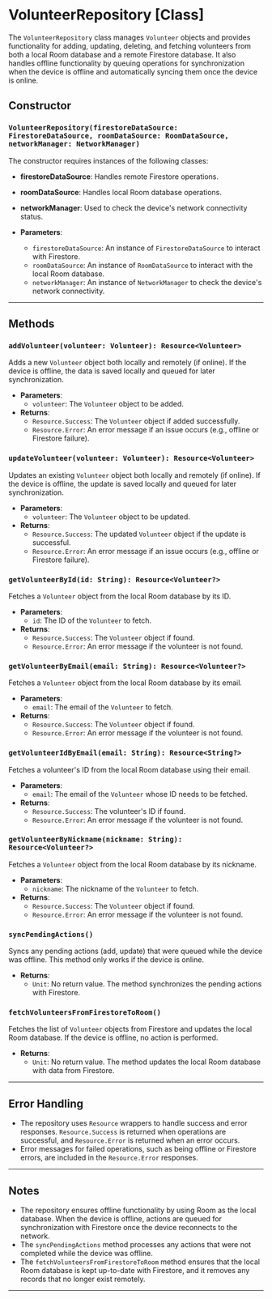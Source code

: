 # VolunteerRepository [Class]

The `VolunteerRepository` class manages `Volunteer` objects and provides functionality for adding, updating, deleting, and fetching volunteers from both a local Room database and a remote Firestore database. It also handles offline functionality by queuing operations for synchronization when the device is offline and automatically syncing them once the device is online.

## Constructor

### `VolunteerRepository(firestoreDataSource: FirestoreDataSource, roomDataSource: RoomDataSource, networkManager: NetworkManager)`

The constructor requires instances of the following classes:
- **firestoreDataSource**: Handles remote Firestore operations.
- **roomDataSource**: Handles local Room database operations.
- **networkManager**: Used to check the device's network connectivity status.

- **Parameters**:
    - `firestoreDataSource`: An instance of `FirestoreDataSource` to interact with Firestore.
    - `roomDataSource`: An instance of `RoomDataSource` to interact with the local Room database.
    - `networkManager`: An instance of `NetworkManager` to check the device's network connectivity.

---

## Methods

### `addVolunteer(volunteer: Volunteer): Resource<Volunteer>`

Adds a new `Volunteer` object both locally and remotely (if online). If the device is offline, the data is saved locally and queued for later synchronization.

- **Parameters**:
    - `volunteer`: The `Volunteer` object to be added.
- **Returns**:
    - `Resource.Success`: The `Volunteer` object if added successfully.
    - `Resource.Error`: An error message if an issue occurs (e.g., offline or Firestore failure).

### `updateVolunteer(volunteer: Volunteer): Resource<Volunteer>`

Updates an existing `Volunteer` object both locally and remotely (if online). If the device is offline, the update is saved locally and queued for later synchronization.

- **Parameters**:
    - `volunteer`: The `Volunteer` object to be updated.
- **Returns**:
    - `Resource.Success`: The updated `Volunteer` object if the update is successful.
    - `Resource.Error`: An error message if an issue occurs (e.g., offline or Firestore failure).

### `getVolunteerById(id: String): Resource<Volunteer?>`

Fetches a `Volunteer` object from the local Room database by its ID.

- **Parameters**:
    - `id`: The ID of the `Volunteer` to fetch.
- **Returns**:
    - `Resource.Success`: The `Volunteer` object if found.
    - `Resource.Error`: An error message if the volunteer is not found.

### `getVolunteerByEmail(email: String): Resource<Volunteer?>`

Fetches a `Volunteer` object from the local Room database by its email.

- **Parameters**:
    - `email`: The email of the `Volunteer` to fetch.
- **Returns**:
    - `Resource.Success`: The `Volunteer` object if found.
    - `Resource.Error`: An error message if the volunteer is not found.

### `getVolunteerIdByEmail(email: String): Resource<String?>`

Fetches a volunteer's ID from the local Room database using their email.

- **Parameters**:
    - `email`: The email of the `Volunteer` whose ID needs to be fetched.
- **Returns**:
    - `Resource.Success`: The volunteer's ID if found.
    - `Resource.Error`: An error message if the volunteer is not found.

### `getVolunteerByNickname(nickname: String): Resource<Volunteer?>`

Fetches a `Volunteer` object from the local Room database by its nickname.

- **Parameters**:
    - `nickname`: The nickname of the `Volunteer` to fetch.
- **Returns**:
    - `Resource.Success`: The `Volunteer` object if found.
    - `Resource.Error`: An error message if the volunteer is not found.

### `syncPendingActions()`

Syncs any pending actions (add, update) that were queued while the device was offline. This method only works if the device is online.

- **Returns**:
    - `Unit`: No return value. The method synchronizes the pending actions with Firestore.

### `fetchVolunteersFromFirestoreToRoom()`

Fetches the list of `Volunteer` objects from Firestore and updates the local Room database. If the device is offline, no action is performed.

- **Returns**:
    - `Unit`: No return value. The method updates the local Room database with data from Firestore.

---

## Error Handling

- The repository uses `Resource` wrappers to handle success and error responses. `Resource.Success` is returned when operations are successful, and `Resource.Error` is returned when an error occurs.
- Error messages for failed operations, such as being offline or Firestore errors, are included in the `Resource.Error` responses.

---

## Notes

- The repository ensures offline functionality by using Room as the local database. When the device is offline, actions are queued for synchronization with Firestore once the device reconnects to the network.
- The `syncPendingActions` method processes any actions that were not completed while the device was offline.
- The `fetchVolunteersFromFirestoreToRoom` method ensures that the local Room database is kept up-to-date with Firestore, and it removes any records that no longer exist remotely.

---
